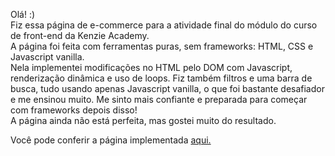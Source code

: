 Olá! :)  
Fiz essa página de e-commerce para a atividade final do módulo do curso de front-end da Kenzie Academy.  
A página foi feita com ferramentas puras, sem frameworks: HTML, CSS e Javascript vanilla.   
Nela implementei modificações no HTML pelo DOM com Javascript, renderização dinâmica e uso de loops. Fiz também filtros e uma barra de busca, tudo usando apenas Javascript vanilla, o que foi bastante desafiador e me ensinou muito. Me sinto mais confiante e preparada para começar com frameworks depois disso!  
A página ainda não está perfeita, mas gostei muito do resultado. 
  
Você pode conferir a página implementada [aqui.](https://limasthays.github.io/pagina-ecommerce/)
